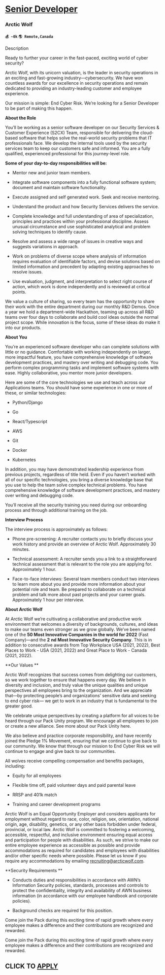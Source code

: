 # [Senior Developer](https://www.remotewlb.com/apply/senior-developer-78875)  
### Arctic Wolf  
#### `💰 ~0k` `🌎 Remote,Canada`  

Description

Ready to further your career in the fast-paced, exciting world of cyber security?

Arctic Wolf, with its unicorn valuation, is the leader in security operations in an exciting and fast-growing industry—cybersecurity. We have won countless awards for our excellence in security operations and remain dedicated to providing an industry-leading customer and employee experience.

Our mission is simple: End Cyber Risk. We’re looking for a Senior Developer to be part of making this happen.

**About the Role**

You’ll be working as a senior software developer on our Security Services & Customer Experience (S2CX) Team, responsible for delivering the cloud-based software that helps solve the real-world security problems that IT professionals face. We develop the internal tools used by the security services team to keep our customers safe and informed. You are a fully qualified, experienced professional for this journey-level role.

 **Some of your day-to-day responsibilities will be:**

  * Mentor new and junior team members.

  * Integrate software components into a fully functional software system; document and maintain software functionality.

  * Execute assigned and self generated work. Seek and receive mentoring.

  * Understand the product and how Security Services delivers the service.

  * Complete knowledge and full understanding of area of specialization, principles and practices within your professional discipline. Assess unusual circumstance and use sophisticated analytical and problem solving techniques to identify cause.

  * Resolve and assess a wide range of issues in creative ways and suggests variations in approach.

  * Work on problems of diverse scope where analysis of information requires evaluation of identifiable factors, and devise solutions based on limited information and precedent by adapting existing approaches to resolve issues.

  * Use evaluation, judgment, and interpretation to select right course of action, which work is done independently and is reviewed at critical points.

We value a culture of sharing, so every team has the opportunity to share their work with the entire department during our monthly R&D Demos. Once a year we hold a department-wide Hackathon, teaming up across all R&D teams over four days to collaborate and build cool ideas outside the normal project scope. While innovation is the focus, some of these ideas do make it into our products.

 **About You**

You’re an experienced software developer who can complete solutions with little or no guidance. Comfortable with working independently on larger, more impactful feature, you have comprehensive knowledge of software development practices, and mastery over writing and debugging code. You perform complex programming tasks and implement software systems with ease. Highly collaborative, you mentor more junior developers.

Here are some of the core technologies we use and teach across our Applications teams. You should have some experience in one or more of these, or similar technologies:

  * Python/Django

  * Go

  * React/Typescript

  * AWS

  * Git

  * Docker

  * Kubernetes

In addition, you may have demonstrated leadership experience from previous projects, regardless of title held. Even if you haven’t worked with all of our specific technologies, you bring a diverse knowledge base that you use to help the team solve complex technical problems. You have comprehensive knowledge of software development practices, and mastery over writing and debugging code.

You’ll receive all the security training you need during our onboarding process and through additional training on the job.

 **Interview Process**

The interview process is approximately as follows:

  * Phone pre-screening: A recruiter contacts you to briefly discuss your work history and provide an overview of Arctic Wolf. Approximately 30 minutes.

  * Technical assessment: A recruiter sends you a link to a straightforward technical assessment that is relevant to the role you are applying for. Approximately 1 hour.

  * Face-to-face interviews: Several team members conduct two interviews to learn more about you and provide more information about your potential role and team. Be prepared to collaborate on a technical problem and talk more about past projects and your career goals. Approximately 1 hour per interview.

 **About Arctic Wolf**

At Arctic Wolf we’re cultivating a collaborative and productive work environment that welcomes a diversity of backgrounds, cultures, and ideas to make our teams even stronger as we grow globally. We’ve been named one of the **50 Most Innovative Companies in the world for 2022** (Fast Company)—and the **2** **nd** **Most Innovative Security Company**. This is in addition to consecutive awards from Top Workplace USA (2021, 2022), Best Places to Work - USA (2021, 2022) and Great Place to Work - Canada (2021, 2022).

**Our Values **

Arctic Wolf recognizes that success comes from delighting our customers, so we work together to ensure that happens every day. We believe in diversity and inclusion, and truly value the unique qualities and unique perspectives all employees bring to the organization. And we appreciate that—by protecting people’s and organizations’ sensitive data and seeking to end cyber risk— we get to work in an industry that is fundamental to the greater good.

We celebrate unique perspectives by creating a platform for all voices to be heard through our Pack Unity program. We encourage all employees to join or create a new alliance. See more about our Pack Unity here.

We also believe and practice corporate responsibility, and have recently joined the Pledge 1% Movement, ensuring that we continue to give back to our community. We know that through our mission to End Cyber Risk we will continue to engage and give back to our communities.

All wolves receive compelling compensation and benefits packages, including:

  * Equity for all employees

  * Flexible time off, paid volunteer days and paid parental leave

  * RRSP and 401k match

  * Training and career development programs

  
Arctic Wolf is an Equal Opportunity Employer and considers applicants for employment without regard to race, color, religion, sex, orientation, national origin, age, disability, genetics, or any other basis forbidden under federal, provincial, or local law. Arctic Wolf is committed to fostering a welcoming, accessible, respectful, and inclusive environment ensuring equal access and participation for people with disabilities. As such, we strive to make our entire employee experience as accessible as possible and provide accommodations as required for candidates and employees with disabilities and/or other specific needs where possible. Please let us know if you require any accommodations by emailing recruiting@arcticwolf.com.

**Security Requirements **

  * Conducts duties and responsibilities in accordance with AWN’s Information Security policies, standards, processes and controls to protect the confidentiality, integrity and availability of AWN business information (in accordance with our employee handbook and corporate policies).

  * Background checks are required for this position.

Come join the Pack during this exciting time of rapid growth where every employee makes a difference and their contributions are recognized and rewarded.

Come join the Pack during this exciting time of rapid growth where every employee makes a difference and their contributions are recognized and rewarded.

  
## CLICK TO [APPLY](https://www.remotewlb.com/apply/senior-developer-78875)

